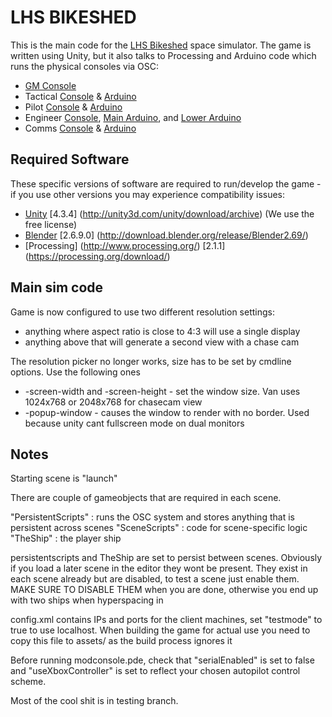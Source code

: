 LHS BIKESHED
============

This is the main code for the [LHS
Bikeshed](http://lhsbikeshed.tumblr.com/) space simulator. The game is
written using Unity, but it also talks to Processing and Arduino code
which runs the physical consoles via OSC:

* [GM Console](https://github.com/lhsbikeshed/modconsole)
* Tactical [Console](https://github.com/lhsbikeshed/tacticalconsole) & [Arduino](https://github.com/lhsbikeshed/tacticalArduino)
* Pilot [Console](https://github.com/lhsbikeshed/pilotconsole) & [Arduino](https://github.com/lhsbikeshed/pilotArduino)
* Engineer [Console](https://github.com/lhsbikeshed/engineerconsole), [Main Arduino](https://github.com/lhsbikeshed/engineerMainArduino), and [Lower Arduino](https://github.com/lhsbikeshed/engineerLowerArduino)
* Comms [Console](https://github.com/lhsbikeshed/commsconsole) & [Arduino](https://github.com/lhsbikeshed/commsArduino)




Required Software
-----------------

These specific versions of software are required to run/develop the
game - if you use other versions you may experience compatibility issues:

* [Unity](http://unity3d.com/) [4.3.4] (http://unity3d.com/unity/download/archive) (We use the free license)
* [Blender](http://www.blender.org/) [2.6.9.0] (http://download.blender.org/release/Blender2.69/)
* [Processing] (http://www.processing.org/) [2.1.1] (https://processing.org/download/)


Main sim code
-------------

Game is now configured to use two different resolution settings:
* anything where aspect ratio is close to 4:3 will use a single display
* anything above that will generate a second view with a chase cam

The resolution picker no longer works, size has to be set by cmdline options. Use the following ones
* -screen-width and -screen-height - set the window size. Van uses 1024x768 or 2048x768 for chasecam view
* -popup-window - causes the window to render with no border. Used because unity cant fullscreen mode on dual monitors



Notes
-----

Starting scene is "launch"

There are couple of gameobjects that are required in each scene.

"PersistentScripts" : runs the OSC system and stores anything that is persistent across scenes
"SceneScripts" : 	code for scene-specific logic
"TheShip"	: the player ship


persistentscripts and TheShip are set to persist between scenes. Obviously if you load a later scene in the editor they wont be present. They exist in each scene already but are disabled, to test a scene just enable them. MAKE SURE TO DISABLE THEM when you are done, otherwise you end up with two ships when hyperspacing in

config.xml contains IPs and ports for the client machines, set "testmode" to true to use localhost. When building the game for actual use you need to copy this file to assets/ as the build process ignores it

Before running modconsole.pde, check that "serialEnabled" is set to false and "useXboxController" is set to reflect your chosen autopilot control scheme.

Most of the cool shit is in testing branch.


